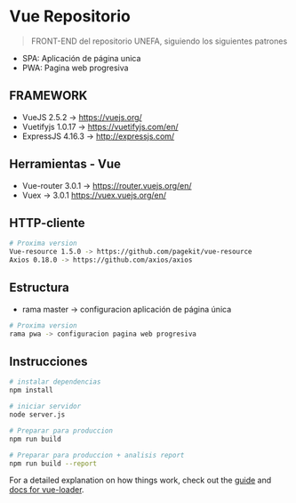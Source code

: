 # Vue Repositorio

> FRONT-END del repositorio UNEFA, siguiendo los siguientes patrones

* SPA: Aplicación de página unica
* PWA: Pagina web progresiva

## FRAMEWORK

* VueJS 2.5.2 -> https://vuejs.org/
* Vuetifyjs 1.0.17 -> https://vuetifyjs.com/en/
* ExpressJS  4.16.3 -> http://expressjs.com/

## Herramientas - Vue

* Vue-router 3.0.1 -> https://router.vuejs.org/en/
* Vuex -> 3.0.1 https://vuex.vuejs.org/en/


## HTTP-cliente

``` bash
# Proxima version
Vue-resource 1.5.0 -> https://github.com/pagekit/vue-resource
Axios 0.18.0 -> https://github.com/axios/axios
```

## Estructura

* rama master -> configuracion aplicación de página única
``` bash
# Proxima version
rama pwa -> configuracion pagina web progresiva
```
## Instrucciones

``` bash
# instalar dependencias
npm install

# iniciar servidor 
node server.js

# Preparar para produccion
npm run build

# Preparar para produccion + analisis report
npm run build --report
```

For a detailed explanation on how things work, check out the [guide](http://vuejs-templates.github.io/webpack/) and [docs for vue-loader](http://vuejs.github.io/vue-loader).
